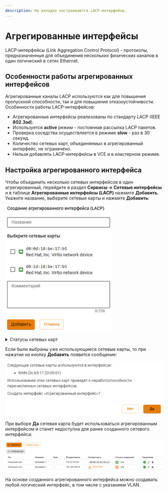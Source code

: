 ```yaml
---
description: На вкладке настраиваются LACP-интерфейсы.
---
```


# Агрегированные интерфейсы

LACP-интерфейсы (Link Aggregation Control Protocol) - протоколы, предназначенные для объединения нескольких физических каналов в один логический в сетях Ethernet.

## Особенности работы агрегированных интерфейсов

Агрегированные каналы LACP используются как для повышения пропускной способности, так и для повышения отказоустойчивости. Особенности работы LACP-интерфейсов:

* Агрегированные интерфейсы реализованы по стандарту LACP (IEEE **802.3ad**).
* Используется **active** режим - постоянная рассылка LACP пакетов.
* Проверка соседства осуществляется в режиме **slow** - раз в 30 секунд.
* Количество сетевых карт, объединяемых в агрегированный интерфейс, не ограничено.
* Нельзя добавлять LACP-интерфейсы в VCE и в кластерном режиме.

## Настройка агрегированного интерфейса

Чтобы объединить несколько сетевых интерфейсов в один агрегированный, перейдите в раздел **Сервисы -> Сетевые интерфейсы** и в таблице **Агрегированные интерфейсы (LACP)** нажмите **Добавить**. Укажите название, выберите сетевые карты и нажмите **Добавить**:

![](/.gitbook/assets/interfaces35.png)

<details>
<summary>Статусы сетевых карт</summary>

![](/.gitbook/assets/icon-agg1.png) - сетевая карта уже используется другим интерфейсом

![](/.gitbook/assets/icon-agg.png) - сетевая карта не используется

</details>

Если были выбраны уже использующиеся сетевые карты, то при нажатии на кнопку **Добавить** появится сообщение:

![](/.gitbook/assets/interfaces20.png)

При выборе **Да** сетевая карта будет использоваться агрегированным интерфейсом и станет недоступна для ранее созданного сетевого интерфейса:

![](/.gitbook/assets/interfaces21.png)

На основе созданного агрегированного интерфейса можно создавать любой логический интерфейс, в том числе с указанием VLAN.